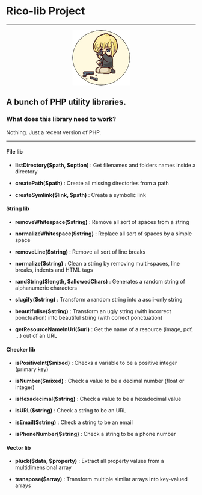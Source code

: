 # Rico-lib Project #

---

<p align="center"><img src="rico.png" /></p>


## A bunch of PHP utility libraries. ##

### What does this library need to work? ###

Nothing. Just a recent version of PHP.

---

#### File lib ####

- **listDirectory($path, $option)** : Get filenames and folders names inside a directory

- **createPath($path)** : Create all missing directories from a path

- **createSymlink($link, $path)** : Create a symbolic link


#### String lib ####

- **removeWhitespace($string)** : Remove all sort of spaces from a string

- **normalizeWhitespace($string)** : Replace all sort of spaces by a simple space

- **removeLine($string)** : Remove all sort of line breaks

- **normalize($string)** : Clean a string by removing multi-spaces, line breaks, indents and HTML tags

- **randString($length, $allowedChars)** : Generates a random string of alphanumeric characters

- **slugify($string)** : Transform a random string into a ascii-only string

- **beautifulise($string)** : Transform an ugly string (with incorrect ponctuation) into beautiful string (with correct ponctuation)

- **getResourceNameInUrl($url)** : Get the name of a resource (image, pdf, ...) out of an URL


#### Checker lib ####

- **isPositiveInt($mixed)** : Checks a variable to be a positive integer (primary key)

- **isNumber($mixed)** : Check a value to be a decimal number (float or integer)

- **isHexadecimal($string)** : Check a value to be a hexadecimal value

- **isURL($string)** : Check a string to be an URL

- **isEmail($string)** : Check a string to be an email

- **isPhoneNumber($string)** : Check a string to be a phone number


#### Vector lib ####

- **pluck($data, $property)** : Extract all property values from a multidimensional array

- **transpose($array)** : Transform multiple similar arrays into key-valued arrays
